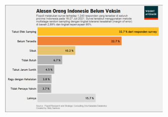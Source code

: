 ![name](https://github.com/melysantoso/datagravis/blob/master/belum%20vaksin/alasan-belum-vaksin.png)